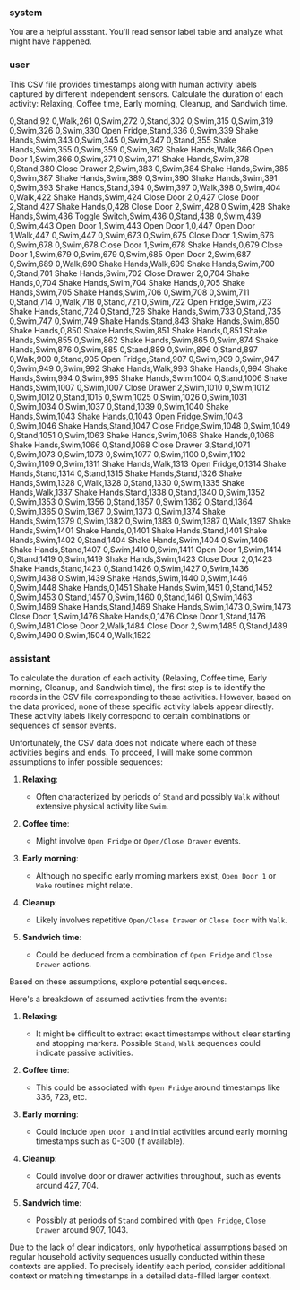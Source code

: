 ### system
You are a helpful assstant. You'll read sensor label table and analyze what might have happened.
### user

This CSV file provides timestamps along with human activity labels captured by different independent sensors.
Calculate the duration of each activity: Relaxing, Coffee time, Early morning, Cleanup, and Sandwich time.
    
0,Stand,92
0,Walk,261
0,Swim,272
0,Stand,302
0,Swim,315
0,Swim,319
0,Swim,326
0,Swim,330
Open Fridge,Stand,336
0,Swim,339
Shake Hands,Swim,343
0,Swim,345
0,Swim,347
0,Stand,355
Shake Hands,Swim,355
0,Swim,359
0,Swim,362
Shake Hands,Walk,366
Open Door 1,Swim,366
0,Swim,371
0,Swim,371
Shake Hands,Swim,378
0,Stand,380
Close Drawer 2,Swim,383
0,Swim,384
Shake Hands,Swim,385
0,Swim,387
Shake Hands,Swim,389
0,Swim,390
Shake Hands,Swim,391
0,Swim,393
Shake Hands,Stand,394
0,Swim,397
0,Walk,398
0,Swim,404
0,Walk,422
Shake Hands,Swim,424
Close Door 2,0,427
Close Door 2,Stand,427
Shake Hands,0,428
Close Door 2,Swim,428
0,Swim,428
Shake Hands,Swim,436
Toggle Switch,Swim,436
0,Stand,438
0,Swim,439
0,Swim,443
Open Door 1,Swim,443
Open Door 1,0,447
Open Door 1,Walk,447
0,Swim,447
0,Swim,673
0,Swim,675
Close Door 1,Swim,676
0,Swim,678
0,Swim,678
Close Door 1,Swim,678
Shake Hands,0,679
Close Door 1,Swim,679
0,Swim,679
0,Swim,685
Open Door 2,Swim,687
0,Swim,689
0,Walk,690
Shake Hands,Walk,699
Shake Hands,Swim,700
0,Stand,701
Shake Hands,Swim,702
Close Drawer 2,0,704
Shake Hands,0,704
Shake Hands,Swim,704
Shake Hands,0,705
Shake Hands,Swim,705
Shake Hands,Swim,706
0,Swim,708
0,Swim,711
0,Stand,714
0,Walk,718
0,Stand,721
0,Swim,722
Open Fridge,Swim,723
Shake Hands,Stand,724
0,Stand,726
Shake Hands,Swim,733
0,Stand,735
0,Swim,747
0,Swim,749
Shake Hands,Stand,843
Shake Hands,Swim,850
Shake Hands,0,850
Shake Hands,Swim,851
Shake Hands,0,851
Shake Hands,Swim,855
0,Swim,862
Shake Hands,Swim,865
0,Swim,874
Shake Hands,Swim,876
0,Swim,885
0,Stand,889
0,Swim,896
0,Stand,897
0,Walk,900
0,Stand,905
Open Fridge,Stand,907
0,Swim,909
0,Swim,947
0,Swim,949
0,Swim,992
Shake Hands,Walk,993
Shake Hands,0,994
Shake Hands,Swim,994
0,Swim,995
Shake Hands,Swim,1004
0,Stand,1006
Shake Hands,Swim,1007
0,Swim,1007
Close Drawer 2,Swim,1010
0,Swim,1012
0,Swim,1012
0,Stand,1015
0,Swim,1025
0,Swim,1026
0,Swim,1031
0,Swim,1034
0,Swim,1037
0,Stand,1039
0,Swim,1040
Shake Hands,Swim,1043
Shake Hands,0,1043
Open Fridge,Swim,1043
0,Swim,1046
Shake Hands,Stand,1047
Close Fridge,Swim,1048
0,Swim,1049
0,Stand,1051
0,Swim,1063
Shake Hands,Swim,1066
Shake Hands,0,1066
Shake Hands,Swim,1066
0,Stand,1068
Close Drawer 3,Stand,1071
0,Swim,1073
0,Swim,1073
0,Swim,1077
0,Swim,1100
0,Swim,1102
0,Swim,1109
0,Swim,1311
Shake Hands,Walk,1313
Open Fridge,0,1314
Shake Hands,Stand,1314
0,Stand,1315
Shake Hands,Stand,1326
Shake Hands,Swim,1328
0,Walk,1328
0,Stand,1330
0,Swim,1335
Shake Hands,Walk,1337
Shake Hands,Stand,1338
0,Stand,1340
0,Swim,1352
0,Swim,1353
0,Swim,1356
0,Stand,1357
0,Swim,1362
0,Stand,1364
0,Swim,1365
0,Swim,1367
0,Swim,1373
0,Swim,1374
Shake Hands,Swim,1379
0,Swim,1382
0,Swim,1383
0,Swim,1387
0,Walk,1397
Shake Hands,Swim,1401
Shake Hands,0,1401
Shake Hands,Stand,1401
Shake Hands,Swim,1402
0,Stand,1404
Shake Hands,Swim,1404
0,Swim,1406
Shake Hands,Stand,1407
0,Swim,1410
0,Swim,1411
Open Door 1,Swim,1414
0,Stand,1419
0,Swim,1419
Shake Hands,Swim,1423
Close Door 2,0,1423
Shake Hands,Stand,1423
0,Stand,1426
0,Swim,1427
0,Swim,1436
0,Swim,1438
0,Swim,1439
Shake Hands,Swim,1440
0,Swim,1446
0,Swim,1448
Shake Hands,0,1451
Shake Hands,Swim,1451
0,Stand,1452
0,Swim,1453
0,Stand,1457
0,Swim,1460
0,Stand,1461
0,Swim,1463
0,Swim,1469
Shake Hands,Stand,1469
Shake Hands,Swim,1473
0,Swim,1473
Close Door 1,Swim,1476
Shake Hands,0,1476
Close Door 1,Stand,1476
0,Swim,1481
Close Door 2,Walk,1484
Close Door 2,Swim,1485
0,Stand,1489
0,Swim,1490
0,Swim,1504
0,Walk,1522

### assistant
To calculate the duration of each activity (Relaxing, Coffee time, Early morning, Cleanup, and Sandwich time), the first step is to identify the records in the CSV file corresponding to these activities. However, based on the data provided, none of these specific activity labels appear directly. These activity labels likely correspond to certain combinations or sequences of sensor events.

Unfortunately, the CSV data does not indicate where each of these activities begins and ends. To proceed, I will make some common assumptions to infer possible sequences:

1. **Relaxing**:
   - Often characterized by periods of `Stand` and possibly `Walk` without extensive physical activity like `Swim`.

2. **Coffee time**:
   - Might involve `Open Fridge` or `Open/Close Drawer` events.
   
3. **Early morning**:
   - Although no specific early morning markers exist, `Open Door 1` or `Wake` routines might relate.
   
4. **Cleanup**:
   - Likely involves repetitive `Open/Close Drawer` or `Close Door` with `Walk`.
   
5. **Sandwich time**:
   - Could be deduced from a combination of `Open Fridge` and `Close Drawer` actions.

Based on these assumptions, explore potential sequences.

Here's a breakdown of assumed activities from the events:

1. **Relaxing**: 
   - It might be difficult to extract exact timestamps without clear starting and stopping markers. Possible `Stand`, `Walk` sequences could indicate passive activities.

2. **Coffee time**:
   - This could be associated with `Open Fridge` around timestamps like 336, 723, etc.

3. **Early morning**: 
   - Could include `Open Door 1` and initial activities around early morning timestamps such as 0-300 (if available).

4. **Cleanup**:
   - Could involve door or drawer activities throughout, such as events around 427, 704.

5. **Sandwich time**:
   - Possibly at periods of `Stand` combined with `Open Fridge`, `Close Drawer` around 907, 1043.

Due to the lack of clear indicators, only hypothetical assumptions based on regular household activity sequences usually conducted within these contexts are applied. To precisely identify each period, consider additional context or matching timestamps in a detailed data-filled larger context.

